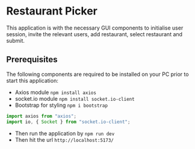 # Restaurant Picker

This application is with the necessary GUI components to initialise user session, invite the relevant users, add restaurant, select restaurant and submit.

## Prerequisites

The following components are required to be installed on your PC prior to start this application:

- Axios module ```npm install axios```
- socket.io module ```npm install socket.io-client```
- Bootstrap for styling ```npm i bootstrap```

```js
import axios from "axios";
import io, { Socket } from "socket.io-client";
```

- Then run the application by ```npm run dev```
- Then hit the url ```http://localhost:5173/```
